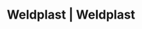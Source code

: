 ---
Filename: "eshop-products-variant214"
Link: "file:/Users/vinayakpatel/Downloads/www.weldplast.cz/eshop_products_compare/add/eshop-products-variant214"
product_name: "null"
product_id: "null"
title: "Weldplast | Weldplast"
product_desc: ""
product_specs: ""
product_downloads: ""
href: ""
p_desc_2: ""
accessories: ""
similar_products: ""
---